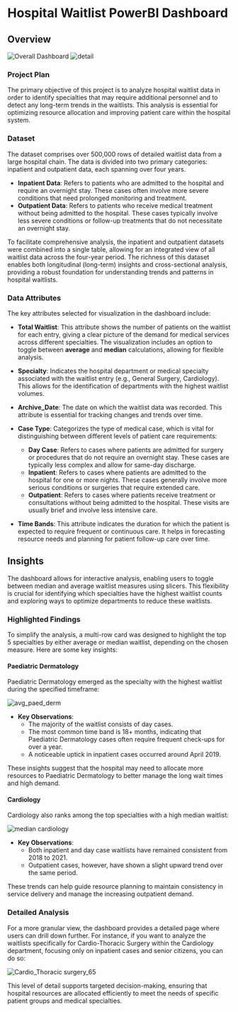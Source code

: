 # Hospital Waitlist PowerBI Dashboard

## Overview
![Overall Dashboard](https://github.com/user-attachments/assets/749b1274-e50b-4cdd-ae87-298c7c7d5f6b)
![detail](https://github.com/user-attachments/assets/6ecc334e-829b-40d4-a581-c9028170b058)

### Project Plan
The primary objective of this project is to analyze hospital waitlist data in order to identify specialties that may require additional personnel and to detect any long-term trends in the waitlists. This analysis is essential for optimizing resource allocation and improving patient care within the hospital system.

### Dataset
The dataset comprises over 500,000 rows of detailed waitlist data from a large hospital chain. The data is divided into two primary categories: inpatient and outpatient data, each spanning over four years.

- **Inpatient Data**: Refers to patients who are admitted to the hospital and require an overnight stay. These cases often involve more severe conditions that need prolonged monitoring and treatment.
- **Outpatient Data**: Refers to patients who receive medical treatment without being admitted to the hospital. These cases typically involve less severe conditions or follow-up treatments that do not necessitate an overnight stay.

To facilitate comprehensive analysis, the inpatient and outpatient datasets were combined into a single table, allowing for an integrated view of all waitlist data across the four-year period. The richness of this dataset enables both longitudinal (long-term) insights and cross-sectional analysis, providing a robust foundation for understanding trends and patterns in hospital waitlists.

### Data Attributes
The key attributes selected for visualization in the dashboard include:

- **Total Waitlist**: This attribute shows the number of patients on the waitlist for each entry, giving a clear picture of the demand for medical services across different specialties. The visualization includes an option to toggle between __average__ and __median__ calculations, allowing for flexible analysis.
  
- **Specialty**: Indicates the hospital department or medical specialty associated with the waitlist entry (e.g., General Surgery, Cardiology). This allows for the identification of departments with the highest waitlist volumes.
  
- **Archive_Date**: The date on which the waitlist data was recorded. This attribute is essential for tracking changes and trends over time.
  
- **Case Type**: Categorizes the type of medical case, which is vital for distinguishing between different levels of patient care requirements:
  - **Day Case**: Refers to cases where patients are admitted for surgery or procedures that do not require an overnight stay. These cases are typically less complex and allow for same-day discharge.
  - **Inpatient**: Refers to cases where patients are admitted to the hospital for one or more nights. These cases generally involve more serious conditions or surgeries that require extended care.
  - **Outpatient**: Refers to cases where patients receive treatment or consultations without being admitted to the hospital. These visits are usually brief and involve less intensive care.
  
- **Time Bands**: This attribute indicates the duration for which the patient is expected to require frequent or continuous care. It helps in forecasting resource needs and planning for patient follow-up care over time.


## Insights

The dashboard allows for interactive analysis, enabling users to toggle between median and average waitlist measures using slicers. This flexibility is crucial for identifying which specialties have the highest waitlist counts and exploring ways to optimize departments to reduce these waitlists.

### Highlighted Findings

To simplify the analysis, a multi-row card was designed to highlight the top 5 specialties by either average or median waitlist, depending on the chosen measure. Here are some key insights:

#### Paediatric Dermatology
Paediatric Dermatology emerged as the specialty with the highest waitlist during the specified timeframe:

![avg_paed_derm](https://github.com/user-attachments/assets/eda583ff-b771-46ad-8265-b0f820ca0915)

- **Key Observations**:
  - The majority of the waitlist consists of day cases.
  - The most common time band is 18+ months, indicating that Paediatric Dermatology cases often require frequent check-ups for over a year.
  - A noticeable uptick in inpatient cases occurred around April 2019.

These insights suggest that the hospital may need to allocate more resources to Paediatric Dermatology to better manage the long wait times and high demand.

#### Cardiology
Cardiology also ranks among the top specialties with a high median waitlist:

![median cardiology](https://github.com/user-attachments/assets/573fe43b-1181-4671-8644-7d84c894b055)

- **Key Observations**:
  - Both inpatient and day case waitlists have remained consistent from 2018 to 2021.
  - Outpatient cases, however, have shown a slight upward trend over the same period.

These trends can help guide resource planning to maintain consistency in service delivery and manage the increasing outpatient demand.

### Detailed Analysis

For a more granular view, the dashboard provides a detailed page where users can drill down further. For instance, if you want to analyze the waitlists specifically for Cardio-Thoracic Surgery within the Cardiology department, focusing only on inpatient cases and senior citizens, you can do so:

![Cardio_Thoracic surgery_65](https://github.com/user-attachments/assets/985d99e4-7848-45d8-b3ca-15984f984453)

This level of detail supports targeted decision-making, ensuring that hospital resources are allocated efficiently to meet the needs of specific patient groups and medical specialties.





